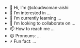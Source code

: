 - 👋 Hi, I’m @cloudwoman-aishi
- 👀 I’m interested in ...
- 🌱 I’m currently learning ...
- 💞️ I’m looking to collaborate on ...
- 📫 How to reach me ...
- 😄 Pronouns: ...
- ⚡ Fun fact: ...

<!---
cloudwoman-aishi/cloudwoman-aishi is a ✨ special ✨ repository because its `README.md` (this file) appears on your GitHub profile.
You can click the Preview link to take a look at your changes.
--->

